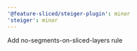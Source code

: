 ```yaml
---
'@feature-sliced/steiger-plugin': minor
'steiger': minor
---
```


Add no-segments-on-sliced-layers rule
